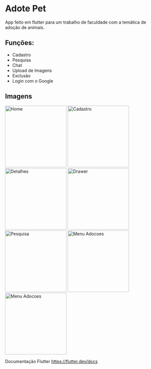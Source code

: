 # Adote Pet
App feito em flutter para um trabalho de faculdade com a temática de adoção de animais.

## Funções:
- Cadastro
- Pesquisa
- Chat
- Upload de Imagens
- Exclusão
- Login com o Google

## Imagens
<img src="https://i.imgur.com/PpyUvLl.png" width="200" title="Home"> <img src="https://i.imgur.com/SV76GVC.png" width="200" title="Cadastro"> <img src="https://i.imgur.com/fYalNTG.png" width="200" title="Detalhes"> <img src="https://i.imgur.com/QBOi8sz.png" width="200" title="Drawer">
<img src="https://i.imgur.com/UgIsyaf.png" width="200" title="Pesquisa"> <img src="https://i.imgur.com/mbbi8qy.png" width="200" title="Menu Adocoes"> <img src="https://i.imgur.com/xKeLFwi.png" width="200" title="Menu Adocoes">

Documentação Flutter
https://flutter.dev/docs
